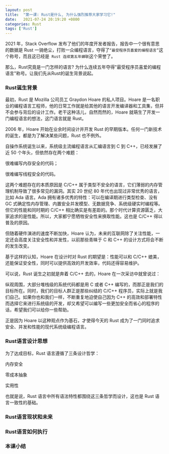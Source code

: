 ```yaml
---
layout: post
title:  "第一课: Rust是什么, 为什么强烈推荐大家学习它!"
date:   2021-07-24 20:19:20 +0800
categories: Rust
tags: ['Rust']
---
```


2021 年，Stack Overflow 发布了他们的年度开发者报告，报告中一个很有意思的数据是 Rust 一骑绝尘，打败一众编程语言，夺得了`“最受程序员喜爱的编程语言”`这个称号，而且这已经是` Rust 连续第五年蝉联`这个荣誉了。

那么，Rust究竟是一门怎样的语言? 为什么连续五年夺得"最受程序员喜爱的编程语言"称号。让我们先从Rust的诞生背景说起。

### Rust诞生背景

最初，Rust 是 Mozilla 公司员工 Graydon Hoare 的私人项目。Hoare 是一名职业的编程语言工程师，他的日常工作就是给其他的语言开发编译器和工具集，但并不会参与背后的设计工作。老干这种活儿，自然而然的，Hoare 就萌生了开发一门编程语言的想法，这门语言就是 Rust。

2006 年，Hoare 开始在业余时间设计并开发 Rust 的早期版本。任何一门新技术的诞生，都是为了解决某些问题，Rust 也不例外。

自操作系统诞生以来，系统级主流编程语言从汇编语言到 C 到 C++，已经发展了近 50 个年头，但依然存在两个难题：

很难编写内存安全的代码；

很难编写线程安全的代码。

这两个难题存在的本质原因是 C/C++ 属于类型不安全的语言，它们薄弱的内存管理机制导致了很多常见的漏洞。其实 20 世纪 80 年代也出现过非常优秀的语言，比如 Ada 语言。Ada 拥有诸多优秀的特性：可以在编译期进行类型检查、没有 GC 式确定性内存管理、内置安全并发模型、无数据竞争、系统级硬实时编程等。但它的性能和同时期的 C/C++ 相比确实是有差距的。那个时代计算资源匮乏，大家追求的是性能。所以，大家都宁愿牺牲安全性来换取性能。这也是 C/C++ 得以普及的原因。

但随着硬件演进的速度不断加快，Hoare 认为，未来的互联网除了关注性能，一定还会高度关注安全性和并发性，以前那些青睐于 C 和 C++ 的设计方式将会不断的发生改变。

基于这样的认知，Hoare 在设计时对 Rust 的期望是：性能可以和 C/C++ 媲美，还能保证安全性，同时可以提供高效的开发效率，代码还得容易维护。

可以说，Rust 诞生之初就是奔着 C/C++ 去的，Hoare 在一次采访中就曾说过：

纵观周围，大部分堆栈级的系统代码都是用 C 或者 C++ 编写的，而那正是我们的目标所在。同时，我们的目标人群正是那些纠结的 C/C++ 程序员，实际上就是我们自己。如果你也和我们一样，不断重复地迫使自己因为 C++ 的高效和部署特性而选择它来进行系统级的开发，却又希望可以编写一些更加安全而省心的程序的话，希望我们可以给你一些帮助。

正是因为 Hoare 以这种观点作为基石，才使得今天的 Rust 成为了一门同时追求安全、并发和性能的现代系统级编程语言。

### Rust语言设计思想

为了达成目标，Rust 语言遵循了三条设计哲学：

内存安全

零成本抽象

实用性

也就是说，Rust 语言中所有语法特性都围绕这三条哲学而设计，这也是 Rust 语言一致性的基础。

### Rust语言现状和未来

### Rust语言如何执行

### 本课小结
